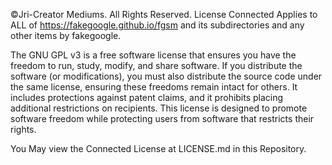 ©Jri-Creator Mediums. All Rights Reserved. License Connected Applies to ALL of
https://fakegoogle.github.io/fgsm and its subdirectories and any other items by
fakegoogle.

The GNU GPL v3 is a free software license that ensures you have the freedom to run,
study, modify, and share software. If you distribute the software (or modifications),
you must also distribute the source code under the same license, ensuring these 
freedoms remain intact for others. It includes protections against patent claims, and 
it prohibits placing additional restrictions on recipients. This license is designed to 
promote software freedom while protecting users from software that restricts their rights.

You May view the Connected License at LICENSE.md in this Repository.
